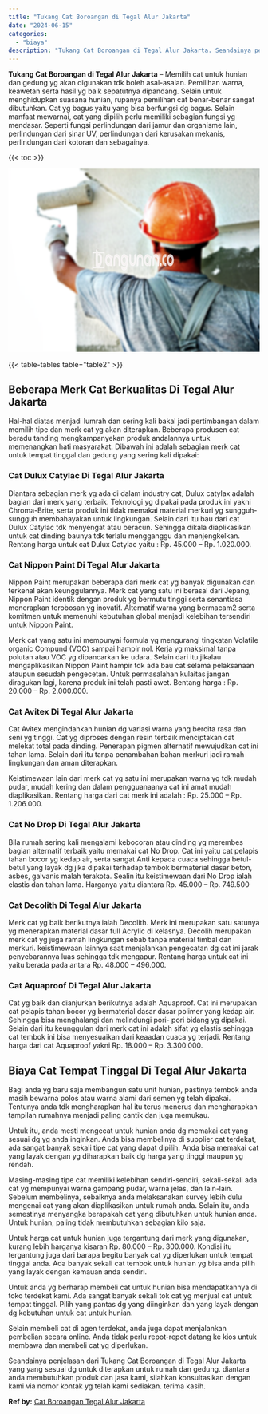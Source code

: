 ```yaml
---
title: "Tukang Cat Boroangan di Tegal Alur Jakarta"
date: "2024-06-15"
categories: 
  - "biaya"
description: "Tukang Cat Boroangan di Tegal Alur Jakarta. Seandainya penjelasan dari Tukang Cat Boroangan di Tegal Alur Jakarta yang yang sesuai dg untuk diterapkan untuk..."
---
```


**Tukang Cat Boroangan di Tegal Alur Jakarta** – Memilih cat untuk hunian dan gedung yg akan digunakan tdk boleh asal-asalan. Pemilihan warna, keawetan serta hasil yg baik sepatutnya dipandang. Selain untuk menghidupkan suasana hunian, rupanya pemilihan cat benar-benar sangat dibutuhkan. Cat yg bagus yaitu yang bisa berfungsi dg bagus. Selain manfaat mewarnai, cat yang dipilih perlu memiliki sebagian fungsi yg mendasar. Seperti fungsi perlindungan dari jamur dan organisme lain, perlindungan dari sinar UV, perlindungan dari kerusakan mekanis, perlindungan dari kotoran dan sebagainya.

{{< toc >}}

![Tukang Cat Boroangan di Tegal Alur Jakarta](/images/jasa-cat-murah23.png)

{{< table-tables table="table2" >}}

## Beberapa Merk Cat Berkualitas Di Tegal Alur Jakarta

Hal-hal diatas menjadi lumrah dan sering kali bakal jadi pertimbangan dalam memilih tipe dan merk cat yg akan diterapkan. Beberapa produsen cat beradu tanding mengkampanyekan produk andalannya untuk memenangkan hati masyarakat. Dibawah ini adalah sebagian merk cat untuk tempat tinggal dan gedung yang sering kali dipakai:

### Cat Dulux Catylac Di Tegal Alur Jakarta

Diantara sebagian merk yg ada di dalam industry cat, Dulux catylax adalah bagian dari merk yang terbaik. Teknologi yg dipakai pada produk ini yakni Chroma-Brite, serta produk ini tidak memakai material merkuri yg sungguh-sungguh membahayakan untuk lingkungan. Selain dari itu bau dari cat Dulux Catylac tdk menyengat atau beracun. Sehingga dikala diaplikasikan untuk cat dinding baunya tdk terlalu mengganggu dan menjengkelkan. Rentang harga untuk cat Dulux Catylac yaitu : Rp. 45.000 – Rp. 1.020.000.

### Cat Nippon Paint Di Tegal Alur Jakarta

Nippon Paint merupakan beberapa dari merk cat yg banyak digunakan dan terkenal akan keunggulannya. Merk cat yang satu ini berasal dari Jepang, Nippon Paint identik dengan produk yg bermutu tinggi serta senantiasa menerapkan terobosan yg inovatif. Alternatif warna yang bermacam2 serta komitmen untuk memenuhi kebutuhan global menjadi kelebihan tersendiri untuk Nippon Paint.

Merk cat yang satu ini mempunyai formula yg mengurangi tingkatan Volatile organic Compund (VOC) sampai hampir nol. Kerja yg maksimal tanpa polutan atau VOC yg dipancarkan ke udara. Selain dari itu jikalau mengaplikasikan Nippon Paint hampir tdk ada bau cat selama pelaksanaan ataupun sesudah pengecetan. Untuk permasalahan kulaitas jangan diragukan lagi, karena produk ini telah pasti awet. Bentang harga : Rp. 20.000 – Rp. 2.000.000.

### Cat Avitex Di Tegal Alur Jakarta

Cat Avitex mengindahkan hunian dg variasi warna yang bercita rasa dan seni yg tinggi. Cat yg diproses dengan resin terbaik menciptakan cat melekat total pada dinding. Penerapan pigmen alternatif mewujudkan cat ini tahan lama. Selain dari itu tanpa penambahan bahan merkuri jadi ramah lingkungan dan aman diterapkan.

Keistimewaan lain dari merk cat yg satu ini merupakan warna yg tdk mudah pudar, mudah kering dan dalam pengguanaanya cat ini amat mudah diaplikasikan. Rentang harga dari cat merk ini adalah : Rp. 25.000 – Rp. 1.206.000.

### Cat No Drop Di Tegal Alur Jakarta

Bila rumah sering kali mengalami kebocoran atau dinding yg merembes bagian alternatif terbaik yaitu memakai cat No Drop. Cat ini yaitu cat pelapis tahan bocor yg kedap air, serta sangat Anti kepada cuaca sehingga betul-betul yang layak dg jika dipakai terhadap tembok bermaterial dasar beton, asbes, galvanis malah terakota. Sealin itu keistimewaan dari No Drop ialah elastis dan tahan lama. Harganya yaitu diantara Rp. 45.000 – Rp. 749.500

### Cat Decolith Di Tegal Alur Jakarta

Merk cat yg baik berikutnya ialah Decolith. Merk ini merupakan satu satunya yg menerapkan material dasar full Acrylic di kelasnya. Decolih merupakan merk cat yg juga ramah lingkungan sebab tanpa material timbal dan merkuri. keistimewaan lainnya saat menjalankan pengecatan dg cat ini jarak penyebarannya luas sehingga tdk mengapur. Rentang harga untuk cat ini yaitu berada pada antara Rp. 48.000 – 496.000.

### Cat Aquaproof Di Tegal Alur Jakarta

Cat yg baik dan dianjurkan berikutnya adalah Aquaproof. Cat ini merupakan cat pelapis tahan bocor yg bermaterial dasar dasar polimer yang kedap air. Sehingga bisa menghalangi dan melindungi pori- pori bidang yg dipakai. Selain dari itu keunggulan dari merk cat ini adalah sifat yg elastis sehingga cat tembok ini bisa menyesuaikan dari keaadan cuaca yg terjadi. Rentang harga dari cat Aquaproof yakni Rp. 18.000 – Rp. 3.300.000.

## Biaya Cat Tempat Tinggal Di Tegal Alur Jakarta

Bagi anda yg baru saja membangun satu unit hunian, pastinya tembok anda masih bewarna polos atau warna alami dari semen yg telah dipakai. Tentunya anda tdk mengharapkan hal itu terus menerus dan mengharapkan tampilan rumahnya menjadi paling cantik dan juga memukau.

Untuk itu, anda mesti mengecat untuk hunian anda dg memakai cat yang sesuai dg yg anda inginkan. Anda bisa membelinya di supplier cat terdekat, ada sangat banyak sekali tipe cat yang dapat dipilih. Anda bisa memakai cat yang layak dengan yg diharapkan baik dg harga yang tinggi maupun yg rendah.

Masing-masing tipe cat memiliki kelebihan sendiri-sendiri, sekali-sekali ada cat yg mempunyai warna gampang pudar, warna jelas, dan lain-lain. Sebelum membelinya, sebaiknya anda melaksanakan survey lebih dulu mengenai cat yang akan diaplikasikan untuk rumah anda. Selain itu, anda semestinya menyangka berapakah cat yang dibutuhkan untuk hunian anda. Untuk hunian, paling tidak membutuhkan sebagian kilo saja.

Untuk harga cat untuk hunian juga tergantung dari merk yang digunakan, kurang lebih harganya kisaran Rp. 80.000 – Rp. 300.000. Kondisi itu tergantung juga dari barapa begitu banyak cat yg diperlukan untuk tempat tinggal anda. Ada banyak sekali cat tembok untuk hunian yg bisa anda pilih yang layak dengan kemauan anda sendiri.

Untuk anda yg berharap membeli cat untuk hunian bisa mendapatkannya di toko terdekat kami. Ada sangat banyak sekali tok cat yg menjual cat untuk tempat tinggal. Pilih yang pantas dg yang diinginkan dan yang layak dengan dg kebutuhan untuk cat untuk hunian.

Selain membeli cat di agen terdekat, anda juga dapat menjalankan pembelian secara online. Anda tidak perlu repot-repot datang ke kios untuk membawa dan membeli cat yg diperlukan.

Seandainya penjelasan dari Tukang Cat Boroangan di Tegal Alur Jakarta yang yang sesuai dg untuk diterapkan untuk rumah dan gedung. diantara anda membutuhkan produk dan jasa kami, silahkan konsultasikan dengan kami via nomor kontak yg telah kami sediakan. terima kasih.

**Ref by:** [Cat Boroangan Tegal Alur Jakarta](https://id.wikipedia.org/wiki/Cat)
